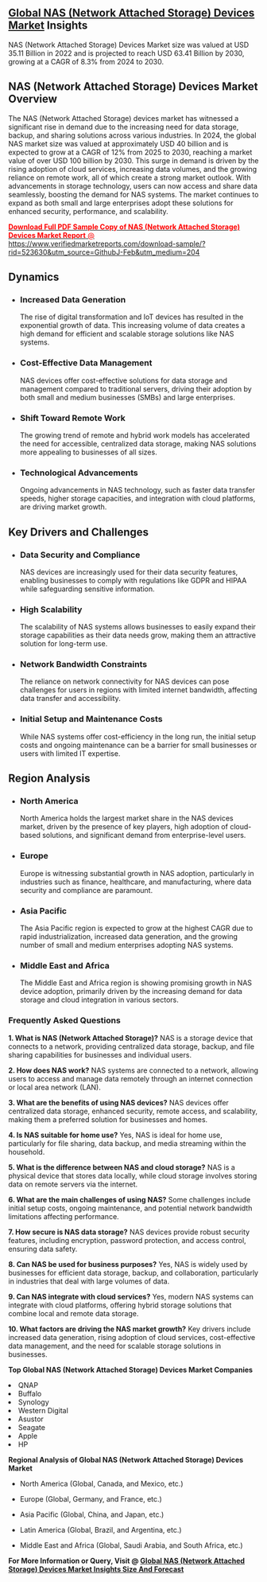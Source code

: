 <h2><a href="https://www.verifiedmarketreports.com/download-sample/?rid=523630&amp;utm_source=GithubJ&amp;utm_medium=204" target="_blank">Global NAS (Network Attached Storage) Devices Market</a> Insights</h2><p>NAS (Network Attached Storage) Devices Market size was valued at USD 35.11 Billion in 2022 and is projected to reach USD 63.41 Billion by 2030, growing at a CAGR of 8.3% from 2024 to 2030.</p><p> <h2>NAS (Network Attached Storage) Devices Market Overview</h2> <p>The NAS (Network Attached Storage) devices market has witnessed a significant rise in demand due to the increasing need for data storage, backup, and sharing solutions across various industries. In 2024, the global NAS market size was valued at approximately USD 40 billion and is expected to grow at a CAGR of 12% from 2025 to 2030, reaching a market value of over USD 100 billion by 2030. This surge in demand is driven by the rising adoption of cloud services, increasing data volumes, and the growing reliance on remote work, all of which create a strong market outlook. With advancements in storage technology, users can now access and share data seamlessly, boosting the demand for NAS systems. The market continues to expand as both small and large enterprises adopt these solutions for enhanced security, performance, and scalability.</p> <p><a href="#"><p><span class=""><span style="color: #ff0000;"><strong>Download Full PDF Sample Copy of NAS (Network Attached Storage) Devices Market Report</strong> @ </span><a href="https://www.verifiedmarketreports.com/download-sample/?rid=523630&amp;utm_source=GithubJ-Feb&amp;utm_medium=204" target="_blank">https://www.verifiedmarketreports.com/download-sample/?rid=523630&amp;utm_source=GithubJ-Feb&amp;utm_medium=204</a></span></p></a></p> <h2>Dynamics</h2> <ul> <li><h3>Increased Data Generation</h3> The rise of digital transformation and IoT devices has resulted in the exponential growth of data. This increasing volume of data creates a high demand for efficient and scalable storage solutions like NAS systems. </li> <li><h3>Cost-Effective Data Management</h3> NAS devices offer cost-effective solutions for data storage and management compared to traditional servers, driving their adoption by both small and medium businesses (SMBs) and large enterprises. </li> <li><h3>Shift Toward Remote Work</h3> The growing trend of remote and hybrid work models has accelerated the need for accessible, centralized data storage, making NAS solutions more appealing to businesses of all sizes. </li> <li><h3>Technological Advancements</h3> Ongoing advancements in NAS technology, such as faster data transfer speeds, higher storage capacities, and integration with cloud platforms, are driving market growth. </li> </ul> <h2>Key Drivers and Challenges</h2> <ul> <li><h3>Data Security and Compliance</h3> NAS devices are increasingly used for their data security features, enabling businesses to comply with regulations like GDPR and HIPAA while safeguarding sensitive information. </li> <li><h3>High Scalability</h3> The scalability of NAS systems allows businesses to easily expand their storage capabilities as their data needs grow, making them an attractive solution for long-term use. </li> <li><h3>Network Bandwidth Constraints</h3> The reliance on network connectivity for NAS devices can pose challenges for users in regions with limited internet bandwidth, affecting data transfer and accessibility. </li> <li><h3>Initial Setup and Maintenance Costs</h3> While NAS systems offer cost-efficiency in the long run, the initial setup costs and ongoing maintenance can be a barrier for small businesses or users with limited IT expertise. </li> </ul> <h2>Region Analysis</h2> <ul> <li><h3>North America</h3> North America holds the largest market share in the NAS devices market, driven by the presence of key players, high adoption of cloud-based solutions, and significant demand from enterprise-level users. </li> <li><h3>Europe</h3> Europe is witnessing substantial growth in NAS adoption, particularly in industries such as finance, healthcare, and manufacturing, where data security and compliance are paramount. </li> <li><h3>Asia Pacific</h3> The Asia Pacific region is expected to grow at the highest CAGR due to rapid industrialization, increased data generation, and the growing number of small and medium enterprises adopting NAS systems. </li> <li><h3>Middle East and Africa</h3> The Middle East and Africa region is showing promising growth in NAS device adoption, primarily driven by the increasing demand for data storage and cloud integration in various sectors. </li> </ul> <h3>Frequently Asked Questions</h3> <p><strong>1. What is NAS (Network Attached Storage)?</strong> NAS is a storage device that connects to a network, providing centralized data storage, backup, and file sharing capabilities for businesses and individual users.</p> <p><strong>2. How does NAS work?</strong> NAS systems are connected to a network, allowing users to access and manage data remotely through an internet connection or local area network (LAN).</p> <p><strong>3. What are the benefits of using NAS devices?</strong> NAS devices offer centralized data storage, enhanced security, remote access, and scalability, making them a preferred solution for businesses and homes.</p> <p><strong>4. Is NAS suitable for home use?</strong> Yes, NAS is ideal for home use, particularly for file sharing, data backup, and media streaming within the household.</p> <p><strong>5. What is the difference between NAS and cloud storage?</strong> NAS is a physical device that stores data locally, while cloud storage involves storing data on remote servers via the internet.</p> <p><strong>6. What are the main challenges of using NAS?</strong> Some challenges include initial setup costs, ongoing maintenance, and potential network bandwidth limitations affecting performance.</p> <p><strong>7. How secure is NAS data storage?</strong> NAS devices provide robust security features, including encryption, password protection, and access control, ensuring data safety.</p> <p><strong>8. Can NAS be used for business purposes?</strong> Yes, NAS is widely used by businesses for efficient data storage, backup, and collaboration, particularly in industries that deal with large volumes of data.</p> <p><strong>9. Can NAS integrate with cloud services?</strong> Yes, modern NAS systems can integrate with cloud platforms, offering hybrid storage solutions that combine local and remote data storage.</p> <p><strong>10. What factors are driving the NAS market growth?</strong> Key drivers include increased data generation, rising adoption of cloud services, cost-effective data management, and the need for scalable storage solutions in businesses.</p> </p><p><strong>Top Global NAS (Network Attached Storage) Devices Market Companies</strong></p><div data-test-id=""><p><li>QNAP</li><li> Buffalo</li><li> Synology</li><li> Western Digital</li><li> Asustor</li><li> Seagate</li><li> Apple</li><li> HP</li></p><div><strong>Regional Analysis of&nbsp;Global NAS (Network Attached Storage) Devices Market</strong></div><ul><li dir="ltr"><p dir="ltr">North America&nbsp;(Global, Canada, and Mexico, etc.)</p></li><li dir="ltr"><p dir="ltr">Europe (Global, Germany, and France, etc.)</p></li><li dir="ltr"><p dir="ltr">Asia Pacific&nbsp;(Global, China, and Japan, etc.)</p></li><li dir="ltr"><p dir="ltr">Latin America&nbsp;(Global, Brazil, and Argentina, etc.)</p></li><li dir="ltr">Middle East and Africa&nbsp;(Global, Saudi Arabia, and South Africa, etc.)</li></ul><p><strong>For More Information or Query, Visit @&nbsp;</strong><strong><a href="https://www.verifiedmarketreports.com/product/nas-network-attached-storage-devices-market-size-and-forecast/?utm_source=GithubJ&amp;utm_medium=204" target="_blank">Global NAS (Network Attached Storage) Devices Market Insights Size And Forecast</a></strong></p></div>
